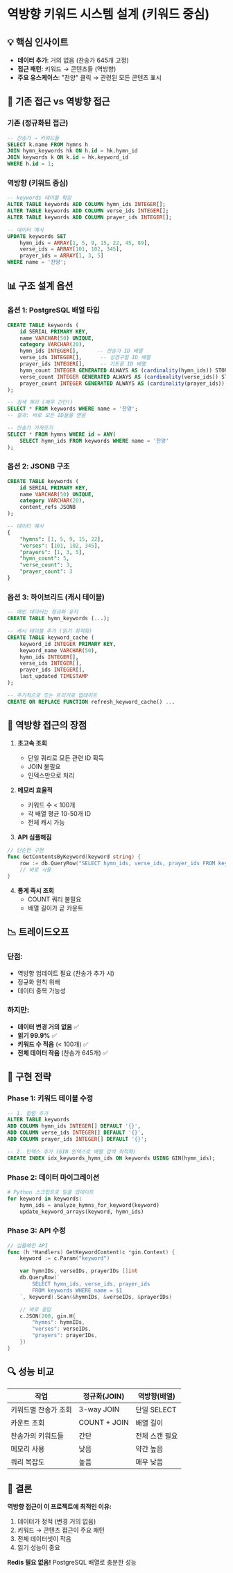 # 역방향 키워드 시스템 설계 (키워드 중심)

## 💡 핵심 인사이트
- **데이터 추가**: 거의 없음 (찬송가 645개 고정)
- **접근 패턴**: 키워드 → 콘텐츠들 (역방향)
- **주요 유스케이스**: "찬양" 클릭 → 관련된 모든 콘텐츠 표시

## 🔄 기존 접근 vs 역방향 접근

### 기존 (정규화된 접근)
```sql
-- 찬송가 → 키워드들
SELECT k.name FROM hymns h
JOIN hymn_keywords hk ON h.id = hk.hymn_id
JOIN keywords k ON k.id = hk.keyword_id
WHERE h.id = 1;
```

### 역방향 (키워드 중심)
```sql
-- keywords 테이블 확장
ALTER TABLE keywords ADD COLUMN hymn_ids INTEGER[];
ALTER TABLE keywords ADD COLUMN verse_ids INTEGER[];
ALTER TABLE keywords ADD COLUMN prayer_ids INTEGER[];

-- 데이터 예시
UPDATE keywords SET
    hymn_ids = ARRAY[1, 5, 9, 15, 22, 45, 89],
    verse_ids = ARRAY[101, 102, 345],
    prayer_ids = ARRAY[1, 3, 5]
WHERE name = '찬양';
```

## 📊 구조 설계 옵션

### 옵션 1: PostgreSQL 배열 타입
```sql
CREATE TABLE keywords (
    id SERIAL PRIMARY KEY,
    name VARCHAR(50) UNIQUE,
    category VARCHAR(20),
    hymn_ids INTEGER[],      -- 찬송가 ID 배열
    verse_ids INTEGER[],      -- 성경구절 ID 배열
    prayer_ids INTEGER[],     -- 기도문 ID 배열
    hymn_count INTEGER GENERATED ALWAYS AS (cardinality(hymn_ids)) STORED,
    verse_count INTEGER GENERATED ALWAYS AS (cardinality(verse_ids)) STORED,
    prayer_count INTEGER GENERATED ALWAYS AS (cardinality(prayer_ids)) STORED
);

-- 검색 쿼리 (매우 간단!)
SELECT * FROM keywords WHERE name = '찬양';
-- 결과: 바로 모든 ID들을 얻음

-- 찬송가 가져오기
SELECT * FROM hymns WHERE id = ANY(
    SELECT hymn_ids FROM keywords WHERE name = '찬양'
);
```

### 옵션 2: JSONB 구조
```sql
CREATE TABLE keywords (
    id SERIAL PRIMARY KEY,
    name VARCHAR(50) UNIQUE,
    category VARCHAR(20),
    content_refs JSONB
);

-- 데이터 예시
{
    "hymns": [1, 5, 9, 15, 22],
    "verses": [101, 102, 345],
    "prayers": [1, 3, 5],
    "hymn_count": 5,
    "verse_count": 3,
    "prayer_count": 3
}
```

### 옵션 3: 하이브리드 (캐시 테이블)
```sql
-- 메인 데이터는 정규화 유지
CREATE TABLE hymn_keywords (...);

-- 캐시 테이블 추가 (읽기 최적화)
CREATE TABLE keyword_cache (
    keyword_id INTEGER PRIMARY KEY,
    keyword_name VARCHAR(50),
    hymn_ids INTEGER[],
    verse_ids INTEGER[],
    prayer_ids INTEGER[],
    last_updated TIMESTAMP
);

-- 주기적으로 또는 트리거로 업데이트
CREATE OR REPLACE FUNCTION refresh_keyword_cache() ...
```

## 🚀 역방향 접근의 장점

1. **초고속 조회**
   - 단일 쿼리로 모든 관련 ID 획득
   - JOIN 불필요
   - 인덱스만으로 처리

2. **메모리 효율적**
   - 키워드 수 < 100개
   - 각 배열 평균 10-50개 ID
   - 전체 캐시 가능

3. **API 심플해짐**
```go
// 단순한 구현
func GetContentsByKeyword(keyword string) {
    row := db.QueryRow("SELECT hymn_ids, verse_ids, prayer_ids FROM keywords WHERE name = $1", keyword)
    // 바로 사용
}
```

4. **통계 즉시 조회**
   - COUNT 쿼리 불필요
   - 배열 길이가 곧 카운트

## 📉 트레이드오프

### 단점:
- 역방향 업데이트 필요 (찬송가 추가 시)
- 정규화 원칙 위배
- 데이터 중복 가능성

### 하지만:
- **데이터 변경 거의 없음** ✅
- **읽기 99.9%** ✅
- **키워드 수 적음** (< 100개) ✅
- **전체 데이터 작음** (찬송가 645개) ✅

## 🎯 구현 전략

### Phase 1: 키워드 테이블 수정
```sql
-- 1. 컬럼 추가
ALTER TABLE keywords
ADD COLUMN hymn_ids INTEGER[] DEFAULT '{}',
ADD COLUMN verse_ids INTEGER[] DEFAULT '{}',
ADD COLUMN prayer_ids INTEGER[] DEFAULT '{}';

-- 2. 인덱스 추가 (GIN 인덱스로 배열 검색 최적화)
CREATE INDEX idx_keywords_hymn_ids ON keywords USING GIN(hymn_ids);
```

### Phase 2: 데이터 마이그레이션
```python
# Python 스크립트로 일괄 업데이트
for keyword in keywords:
    hymn_ids = analyze_hymns_for_keyword(keyword)
    update_keyword_arrays(keyword, hymn_ids)
```

### Phase 3: API 수정
```go
// 심플해진 API
func (h *Handlers) GetKeywordContent(c *gin.Context) {
    keyword := c.Param("keyword")

    var hymnIDs, verseIDs, prayerIDs []int
    db.QueryRow(`
        SELECT hymn_ids, verse_ids, prayer_ids
        FROM keywords WHERE name = $1
    `, keyword).Scan(&hymnIDs, &verseIDs, &prayerIDs)

    // 바로 응답
    c.JSON(200, gin.H{
        "hymns": hymnIDs,
        "verses": verseIDs,
        "prayers": prayerIDs,
    })
}
```

## 🔍 성능 비교

| 작업 | 정규화(JOIN) | 역방향(배열) |
|-----|------------|------------|
| 키워드별 찬송가 조회 | 3-way JOIN | 단일 SELECT |
| 카운트 조회 | COUNT + JOIN | 배열 길이 |
| 찬송가의 키워드들 | 간단 | 전체 스캔 필요 |
| 메모리 사용 | 낮음 | 약간 높음 |
| 쿼리 복잡도 | 높음 | 매우 낮음 |

## 📝 결론

**역방향 접근이 이 프로젝트에 최적인 이유:**
1. 데이터가 정적 (변경 거의 없음)
2. 키워드 → 콘텐츠 접근이 주요 패턴
3. 전체 데이터셋이 작음
4. 읽기 성능이 중요

**Redis 필요 없음!** PostgreSQL 배열로 충분한 성능